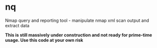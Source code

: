 # nq
Nmap query and reporting tool - manipulate nmap xml scan output and extract data

**This is still massively under construction and not ready for prime-time usage. Use this code at your own risk**
